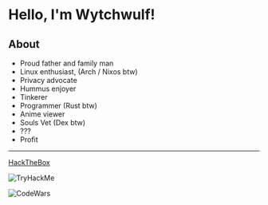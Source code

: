 # Hello, I'm Wytchwulf!

## About

- Proud father and family man
- Linux enthusiast, (Arch / Nixos btw)
- Privacy advocate
- Hummus enjoyer
- Tinkerer
- Programmer (Rust btw)
- Anime viewer
- Souls Vet (Dex btw)
- ???
- Profit

  
---
[HackTheBox](https://app.hackthebox.com/profile/1903508)

![TryHackMe](https://tryhackme-badges.s3.amazonaws.com/Wytchwulf.png) 

![CodeWars](https://www.codewars.com/users/Wytchwulf/badges/large)


